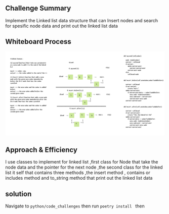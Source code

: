 ## Challenge Summary
Implement the Linked list data structure that can Insert nodes and search for spesific node data and print out the linked list data

## Whiteboard Process
![linked_list_insertion](linked_list_insertion.png)
## Approach & Efficiency
I use classes to implement for linked list ,first class for Node that take the node data and the pointer for the next node ,the second class for the linked list it self that contains three methods ,the insert method , contains or includes method and to_string method that print out the linked list data



## solution
Navigate to `python/code_challenges` then run `poetry install ` then




